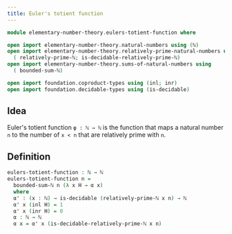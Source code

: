 ```yaml
---
title: Euler's totient function
---
```


```agda
module elementary-number-theory.eulers-totient-function where

open import elementary-number-theory.natural-numbers using (ℕ)
open import elementary-number-theory.relatively-prime-natural-numbers using
  ( relatively-prime-ℕ; is-decidable-relatively-prime-ℕ)
open import elementary-number-theory.sums-of-natural-numbers using
  ( bounded-sum-ℕ)

open import foundation.coproduct-types using (inl; inr)
open import foundation.decidable-types using (is-decidable)
```

## Idea

Euler's totient function `φ : ℕ → ℕ` is the function that maps a natural number `n` to the number of `x < n` that are relatively prime with `n`.

## Definition

```agda
eulers-totient-function : ℕ → ℕ
eulers-totient-function n =
  bounded-sum-ℕ n (λ x H → α x)
  where
  α' : (x : ℕ) → is-decidable (relatively-prime-ℕ x n) → ℕ
  α' x (inl H) = 1
  α' x (inr H) = 0
  α : ℕ → ℕ
  α x = α' x (is-decidable-relatively-prime-ℕ x n)
```
